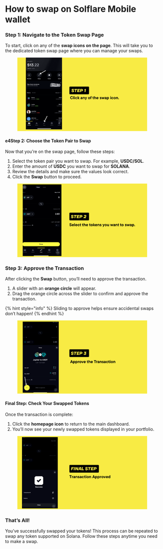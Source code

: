# How to swap on Solflare Mobile wallet

### **Step 1: Navigate to the Token Swap Page**

To start, click on any of the **swap icons on the page**. This will take you to the dedicated token swap page where you can manage your swaps.

<figure><img src="../../../.gitbook/assets/step 1.png" alt=""><figcaption></figcaption></figure>

#### **e4Step 2: Choose the Token Pair to Swap**

Now that you’re on the swap page, follow these steps:

1. Select the token pair you want to swap. For example, **USDC/SOL**.
2. Enter the amount of **USDC** you want to swap for **SOLANA**.
3. Review the details and make sure the values look correct.
4. Click the **Swap** button to proceed.

<figure><img src="../../../.gitbook/assets/swap solfare 1.png" alt=""><figcaption></figcaption></figure>

### **Step 3: Approve the Transaction**

After clicking the **Swap** button, you’ll need to approve the transaction.

1. A slider with an **orange circle** will appear.
2. Drag the orange circle across the slider to confirm and approve the transaction.

{% hint style="info" %}
Sliding to approve helps ensure accidental swaps don’t happen!
{% endhint %}

<figure><img src="../../../.gitbook/assets/step 3.png" alt=""><figcaption></figcaption></figure>

#### **Final Step: Check Your Swapped Tokens**

Once the transaction is complete:

1. Click the **homepage icon** to return to the main dashboard.
2. You’ll now see your newly swapped tokens displayed in your portfolio.

<figure><img src="../../../.gitbook/assets/solflare swap final.png" alt=""><figcaption></figcaption></figure>

### **That’s All!**

You’ve successfully swapped your tokens! This process can be repeated to swap any token supported on Solana. Follow these steps anytime you need to make a swap.
